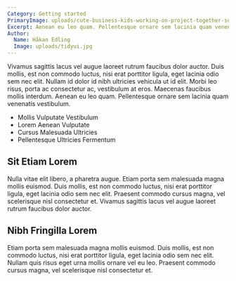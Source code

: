 ```yaml
---
Category: Getting started
PrimaryImage: uploads/cute-business-kids-working-on-project-together-surfing-3874121.jpg
Excerpt: Aenean eu leo quam. Pellentesque ornare sem lacinia quam venenatis vestibulum. Donec id elit non mi porta gravida at eget metus. Maecenas sed diam eget risus varius blandit sit amet non magna.
Author:
  Name: Håkan Edling
  Image: uploads/tidyui.jpg
---
```

Vivamus sagittis lacus vel augue laoreet rutrum faucibus dolor auctor. Duis mollis, est non commodo luctus, nisi erat porttitor ligula, eget lacinia odio sem nec elit. Nullam id dolor id nibh ultricies vehicula ut id elit. Morbi leo risus, porta ac consectetur ac, vestibulum at eros. Maecenas faucibus mollis interdum. Aenean eu leo quam. Pellentesque ornare sem lacinia quam venenatis vestibulum.

* Mollis Vulputate Vestibulum
* Lorem Aenean Vulputate
* Cursus Malesuada Ultricies
* Pellentesque Ultricies Fermentum

## Sit Etiam Lorem

Nulla vitae elit libero, a pharetra augue. Etiam porta sem malesuada magna mollis euismod. Duis mollis, est non commodo luctus, nisi erat porttitor ligula, eget lacinia odio sem nec elit. Praesent commodo cursus magna, vel scelerisque nisl consectetur et. Vivamus sagittis lacus vel augue laoreet rutrum faucibus dolor auctor.

## Nibh Fringilla Lorem

Etiam porta sem malesuada magna mollis euismod. Duis mollis, est non commodo luctus, nisi erat porttitor ligula, eget lacinia odio sem nec elit. Nullam quis risus eget urna mollis ornare vel eu leo. Praesent commodo cursus magna, vel scelerisque nisl consectetur et.
